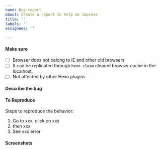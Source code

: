 ```yaml
---
name: Bug report
about: Create a report to help me improve
title: ''
labels: ''
assignees: ''

---
```


#### Make sure
- [ ] Browser does not belong to IE and other old browsers
- [ ] It can be replicated through `hexo clean` cleared browser cache in the localhost.
- [ ] Not affected by other Hexo plugins

#### Describe the bug
<!-- A clear and concise description of what the bug is. -->
<!-- It is better to provide related items of _config.yml -->

#### To Reproduce
Steps to reproduce the behavior:
1. Go to xxx, click on xxx
2. then xxx
3. See xxx error

<!-- It is better to provide the page link that can be reproduced -->
#### Screenshots
